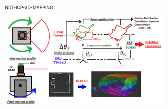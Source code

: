 NDT-ICP-3D-MAPPING

![plot](https://github.com/RN0H/NDT-ICP-3D-MAPPING/blob/a779cdfce60e4dd0721d28d2cdda24a19fa0728e/pngs/graphicalabstract.png)